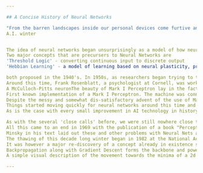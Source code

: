 ```yaml
---

## A Concise History of Neural Networks

"From the barren landscapes inside our personal devices come furtive anthems hummed by those digital servants who will one day be our overlords"
A.I. winter


The idea of neural networks began unsurprisingly as a model of how neurons in the brain function, termed 'connectionism' and used connected circuits to simulate intelligent behaviour .In 1943, portrayed with a simple electrical circuit by neurophysiologist Warren McCulloch and mathematician Walter Pitts. Donald Hebb took the idea further in his book, The Organization of Behaviour (1949), proposing that neural pathways strengthen over each successive use, especially between neurons that tend to fire at the same time thus beginning the long journey towards quantifying the complex processes of the brain.
Two major concepts that are precursers to Neural Networks are
'Threshold Logic' - converting continuous input to discrete output
'Hebbian Learning' - a model of learning based on neural plasticity, proposed by Donald Hebb in his book "The Organization of Behaviour" often summarized by the phrase: "Cells that fire together, wire together."

both proposed in the 1940's. In 1950s, as researchers began trying to translate these networks onto computational systems, the first Hebbian network was successfully implemented at MIT in 1954.
Around this time, Frank Rosenblatt, a psychologist at Cornell, was working on understanding the comparatively simpler decision systems present in the eye of a fly, which underlie and determine its flee response. In an attempt to understand and quantify this process, he proposed the idea of a Perceptron in 1958, calling it Mark I Perceptron. It was a system with a simple input output relationship, modeled on a McCulloch-Pitts neuron, proposed in 1943 by Warren S. McCulloch, a neuroscientist, and Walter Pitts, a logician to explain the complex decision processes in a brain using a linear threshold gate. A McCulloch-Pitts neuron takes in inputs, takes a weighted sum and returns '0' if the result is below threshold and '1' otherwise.
A McCulloch-Pitts neuronThe beauty of Mark I Perceptron lay in the fact that its weights would be 'learnt' through successively passed inputs, while minimizing the difference between desired and actual output.
First known implementation of a Mark I Perceptron. The machine was connected to a camera that used 20×20 cadmium sulfide photocells to produce a 400-pixel image. The main visible feature is a patchboard that allowed experimentation with different combinations of input features. To the right of that are arrays of potentiometers that implemented the adaptive weights.[wiki]A major drawback? This perceptron could only learn to separate linearly separable classes, making the simple but non-linear exclusive-or circuit an insurmountable barrier.
Despite the messy and somewhat dis-satisfactory advent of the use of Machine Learning to quantify decision systems apart from the brain, today's artificial neural networks are nothing more than several layers of these perceptrons.
Things started moving quickly for neural networks around this time and in 1959 at Stanford, Bernard Widrow and Marcian Hoff developed the first neural network successfully applied to a real world problem. These systems were named ADALINE and MADALINE after their use of Multiple ADAptive LINear Elements, the latter of which was specifically designed to eliminate noise in phone lines and still remains in use today(!). These artificial neurons however were different from perceptrons in what they returned as output, which in this case was the weighted input.
As is the case with every small improvement in AI technology in history ever, these early successes gave rise to an increasing hype on the ability and potential of neural networks while researchers were coming up against one roadblock after another. At the peak of the hype around these 'Thinking Machines', NYtimes published this article on the potential of neural networks while this video was released around the same time,

As with the several 'close calls' before, we were still nowhere close to spewing conscious man-made beings as much as we've always loved to believe(or fear, depends how you look at it). One of the problems that arose was with the impractically long runtimes required for running these networks given that this was the 60s apart from its inability to learn simple boolean exclusive-or circuits.
All this came to an end in 1969 with the publication of a book "Perceptrons" by Marvin Minsky, founder of the MIT AI Lab, and Seymour Papert, director of the lab. The book conclusively argued that the Rosenblatt's single perception approach to neural networks could not be translated effectively into multi-layered neural networks. To evaluate the correct relative values of the weights of the neurons spread across layers based on the final output would take several if not infinite number of iterations and would take a very long time to compute.
Minsky in his text laid out these and other problems with Neural Nets and effectively led the larger scientific community and most importantly the funding establishments to the conclusion that further research in this direction was to lead nowhere. The effect of this text was powerful and dried up funding to an extent that, for the next 10–12 years, no-one at the largest research institutions at the time and thereby the smaller ones too, would take on any project that had that had the doomed Neural Networks as its premise. The age now famously referred to as 'the AI winter' had begun.
The thawing of this decade long winter began in 1982 at the National Academy of Sciences when Jon Hopfield presented his paper on what came to be known as Hopfield Net while the same year at the US-Japan conference on Cooperative/Competitive Neural Networks, Japan announced its intention to begin its fifth generation effort on Neural Networks. This got the funding to start flowing again from the coffers of a nation afraid to be left behind. Soon, the American Institute of Physics, in 1985e established a "Neural Networks in Computing" annual meeting followed by the first International Conference on Neural Networks by the Institute of Electrical and Electronic Engineers (IEEE) in 1987.
It was however a major re-discovery of a concept already in existence since the 60's that helped neural nets get out of its premature grave. Backpropagation, a method devised by researchers since the 60's and continuously developed on well into the AI winter, was an intuition based method that attributed reducing significance to each event as one went farther back in the chain of events. The first person to see their potential for neural nets and solving the question of how that would be translated for MLP's was Paul Werbos who inspired partly by its application to the human mind and Freud's work on backward flow of credit assignment, wrote a PhD thesis expounding their importance. However this work wasn't noticed by anyone in the community until Parker published a report on his work at M.I.T. in 1985. It was only after being re-re-discovered by Rumelhart, Hinton, and Williams and republished in a clear and detailed framework that the technique took over the community by storm. The same authors also addressed the specifics drawbacks laid out by Minsky in his 1969 publication in a later text.
Backpropagation along with Gradient Descent forms the backbone and powerhouse of neural networks. While Gradient Descent constantly updates and moves the weights and bias towards the minimum of the cost function, backpropagation evaluates the gradient of the cost w.r.t. weights and biases, the magnitude and direction of which is used by gradient descent to evaluate the size and direction of the corrections to weights and bias parameters.
A simple visual description of the movement towards the minima of a 2d function. The step-size of jump is determined by the value of the gradient at each point.And thus by 1990's, Neural networks were definitely back, this time truly catching the imagination of the world and finally coming to par with, if not overtaking, its expectations. Yet again, we are asking the same questions of AI, and projecting onto it, our all too human fears, and yet again we are farther than we think from bowing in deference to our digital overlords.

---
```

